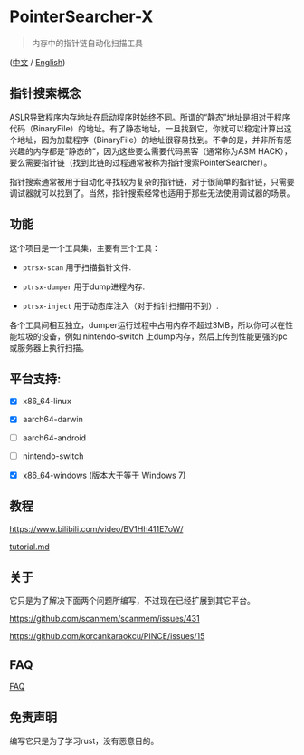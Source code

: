 # PointerSearcher-X

> 内存中的指针链自动化扫描工具

([中文](./readme-zh-hans.md) / [English](./readme.md))

## 指针搜索概念

ASLR导致程序内存地址在启动程序时始终不同。所谓的“静态”地址是相对于程序代码（BinaryFile）的地址。有了静态地址，一旦找到它，你就可以稳定计算出这个地址，因为加载程序（BinaryFile）的地址很容易找到。不幸的是，并非所有感兴趣的内存都是“静态的”，因为这些要么需要代码黑客（通常称为ASM HACK），要么需要指针链（找到此链的过程通常被称为指针搜索PointerSearcher）。

指针搜索通常被用于自动化寻找较为复杂的指针链，对于很简单的指针链，只需要调试器就可以找到了。当然，指针搜索经常也适用于那些无法使用调试器的场景。

## 功能

这个项目是一个工具集，主要有三个工具：

- `ptrsx-scan` 用于扫描指针文件.

- `ptrsx-dumper` 用于dump进程内存.

- `ptrsx-inject` 用于动态库注入（对于指针扫描用不到）.

各个工具间相互独立，dumper运行过程中占用内存不超过3MB，所以你可以在性能垃圾的设备，例如 nintendo-switch 上dump内存，然后上传到性能更强的pc或服务器上执行扫描。

## 平台支持:

- [x] x86_64-linux

- [x] aarch64-darwin

- [ ] aarch64-android

- [ ] nintendo-switch

- [x] x86_64-windows (版本大于等于 Windows 7)

## 教程

https://www.bilibili.com/video/BV1Hh411E7oW/

[tutorial.md](tutorial.md)

## 关于

它只是为了解决下面两个问题所编写，不过现在已经扩展到其它平台。

https://github.com/scanmem/scanmem/issues/431

https://github.com/korcankaraokcu/PINCE/issues/15

## FAQ

[FAQ](./faq-zh.md)

## 免责声明

编写它只是为了学习rust，没有恶意目的。
